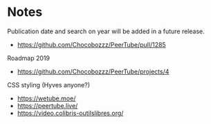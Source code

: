 # Notes

Publication date and search on year will be added in a future release.

* https://github.com/Chocobozzz/PeerTube/pull/1285

Roadmap 2019

* https://github.com/Chocobozzz/PeerTube/projects/4

CSS styling (Hyves anyone?)

* https://wetube.moe/
* https://peertube.live/
* https://video.colibris-outilslibres.org/
